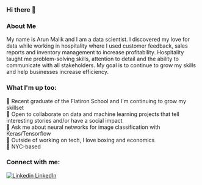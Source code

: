 ### Hi there 👋

### About Me

My name is Arun Malik and I am a data scientist. I discovered my love for data while working in hospitality where I used customer feedback, sales reports and inventory management to increase profitability. Hospitality taught me problem-solving skills, attention to detail and the ability to communicate with all stakeholders. My goal is to continue to grow my skills and help businesses increase efficiency.

### What I'm up too:

🔭 Recent graduate of the Flatiron School and I'm continuing to grow my skillset<br />
👯 Open to collaborate on data and machine learning projects that tell interesting stories and/or have a social impact<br />
💬 Ask me about neural networks for image classification with Keras/Tensorflow<br />
🌱 Outside of working on tech, I love boxing and economics<br />
🗽 NYC-based

### Connect with me:
[![Linkedin](https://i.stack.imgur.com/gVE0j.png) LinkedIn]([https://www.linkedin.com/](https://www.linkedin.com/in/arun-malik78/))

